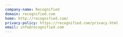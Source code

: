 ```yaml
---
company-name: Recognified
domain: recognified.com
home: http://recognified.com/
privacy-policy: https://recognified.com/privacy.html
email: info@recognified.com
---
```





